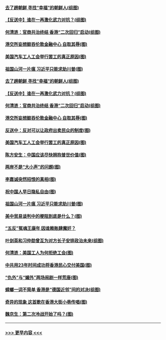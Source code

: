 #### [去了趟朝鲜 寻找“幸福”的朝鲜人(组图)](../pages/p4/907939.md?t=09200333) 
#### [【反送中】谁在一再激化武力对抗？(组图)](../pages/p4/907935.md?t=09200333) 
#### [何清涟：官商共治终结 香港“二次回归”启动(组图)](../pages/p4/907931.md?t=09200333) 
#### [港交所妄想鲸吞伦敦金融中心 自取其辱(图)](../pages/p4/907926.md?t=09200333) 
#### [美国汽车工人工会举行罢工的真正原因(图)](../pages/p4/907906.md?t=09200333) 
#### [祖国山河一片瘟 习近平只能求助川普(图)](../pages/p4/907796.md?t=09200333) 
#### [去了趟朝鲜 寻找“幸福”的朝鲜人(组图)](../pages/p4/907939.md?t=09200333) 
#### [【反送中】谁在一再激化武力对抗？(组图)](../pages/p4/907935.md?t=09200333) 
#### [何清涟：官商共治终结 香港“二次回归”启动(组图)](../pages/p4/907931.md?t=09200333) 
#### [港交所妄想鲸吞伦敦金融中心 自取其辱(图)](../pages/p4/907926.md?t=09200333) 
#### [反送中：反对可以让政府出卖民众的制度(图)](../pages/p4/907923.md?t=09200333) 
#### [美国汽车工人工会举行罢工的真正原因(图)](../pages/p4/907906.md?t=09200333) 
#### [陈方安生：中国应该尽快拥抱普世价值(图)](../pages/p4/907826.md?t=09200333) 
#### [两岸不是“大小声”的问题(图)](../pages/p4/907825.md?t=09200333) 
#### [李嘉诚突然招恨的真相(图)](../pages/p4/907799.md?t=09200333) 
#### [祝中国人早日隐私自由(图)](../pages/p4/907797.md?t=09200333) 
#### [祖国山河一片瘟 习近平只能求助川普(图)](../pages/p4/907796.md?t=09200333) 
#### [美中贸易谈判中的梗阻到底是什么？(图)](../pages/p4/907791.md?t=09200333) 
#### [“五反”冤魂王康年 因谁赖账肆魔奸？](../pages/p4/907787.md?t=09200333) 
#### [叶剑英和习仲勋曾互为对方长子安排政治未来(组图)](../pages/p4/907786.md?t=09200333) 
#### [何清涟：美国工人为何拒绝工会(图)](../pages/p4/907701.md?t=09200333) 
#### [中共用23年时间成功将香港民心交付美国(图)](../pages/p4/907698.md?t=09200333) 
#### [“仇外”与“媚外”两场闹剧一样荒唐(图)](../pages/p4/907689.md?t=09200333) 
#### [蟑螂一词不简单 香港是“德国近邻”间的对决(组图)](../pages/p4/907618.md?t=09200333) 
#### [奇异的现象 这首歌在香港大街小巷传唱(图)](../pages/p4/907583.md?t=09200333) 
#### [魏京生：第二次冷战开始了吗？(图)](../pages/p4/907581.md?t=09200333) 

----
#### [ >>> 更早内容 <<< ](../indexes/p4-earlier.md)
